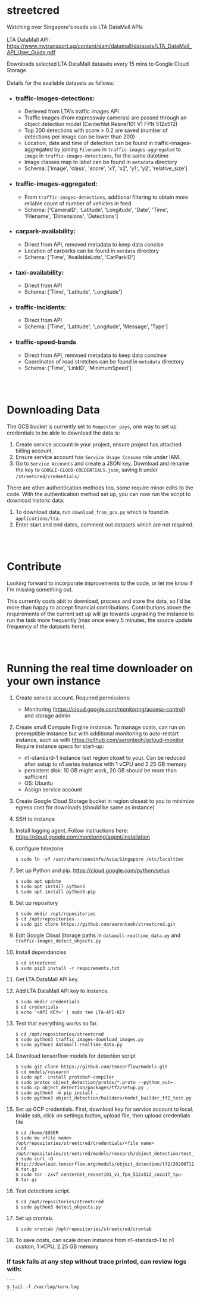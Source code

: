 # streetcred
Watching over Singapore's roads via LTA DataMall APIs
<br><br>
LTA DataMall API: https://www.mytransport.sg/content/dam/datamall/datasets/LTA_DataMall_API_User_Guide.pdf

Downloads selected LTA DataMall datasets every 15 mins to Google Cloud Storage.
<br><br>
Details for the available datasets as follows:

- ### traffic-images-detections:
    - Derieved from LTA's traffic images API
    - Traffic images (from expressway cameras) are passed through an object detection model (CenterNet Resnet101 V1 FPN 512x512)
    - Top 200 detections with score > 0.2 are saved (number of detections per image can be lower than 200) 
    - Location, date and time of detection can be found in traffic-images-aggregated by joining `Filename` in `traffic-images-aggregated` to `image` in `traffic-images-detections`, for the same datetime
    - Image classes map to label can be found in `metadata` directory
    - Schema: ['image', 'class', 'score', 'x1', 'x2', 'y1', 'y2', 'relative_size']
    
- ### traffic-images-aggregated:
    - From `traffic-images-detections`, addtional filtering to obtain more reliable count of number of vehicles in feed 
    - Schema: ['CameraID', 'Latitude', 'Longitude', 'Date', 'Time', 'Filename', 'Dimensions', 'Detections']
    
- ### carpark-availability:
    - Direct from API, removed metadata to keep data concise
    - Location of carparks can be found in `metdata` directory 
    - Schema: ['Time', 'AvailableLots', 'CarParkID']

- ### taxi-availability:
    - Direct from API 
    - Schema: ['Time', 'Latitude', 'Longitude']

- ### traffic-incidents:
    - Direct from API 
    - Schema: ['Time', 'Latitude', 'Longitude', 'Message', 'Type']
    
- ### traffic-speed-bands
    - Direct from API, remvoed metadata to keep data concinse
    - Coordinates of road stretches can be found in `metadata` directory
    - Schema: ['Time', 'LinkID', 'MinimumSpeed']

<br><br>
# Downloading Data
The GCS bucket is currently set to `Requester pays`, one way to set up credentials to be able to download the data is:
1. Create service account in your project, ensure project has attached billing account.
2. Ensure service account has `Service Usage Consume` role under IAM.
3. Go to `Service Accounts` and create a JSON key. Download and rename the key to `GOOGLE-CLOUD-CREDENTIALS.json`, saving it under `/streetcred/credentials/`  

There are other authentication methods too, some require minor edits to the code. With the authentication method set up, you can now run the script to download historic data.
1. To download data, run `download_from_gcs.py` which is found in `applications/lta`.
2. Enter start and end dates, comment out datasets which are not required.

<br><br>
# Contribute
Looking forward to incorporate improvements to the code, or let me know if I'm missing something out.

This currently costs abit to download, process and store the data, so I'd be more than happy to accept financial contributions. Contributions above the requirements of the current set up will go towards upgrading the instance to run the task more frequently (max once every 5 minutes, the source update frequency of the datasets here).

<br><br>
# Running the real time downloader on your own instance
1. Create service account. Required permissions:
    - Monitoring (https://cloud.google.com/monitoring/access-control) and storage admin

2. Create small Compute Engine instance. To manage costs, can run on preemptible instance but with additional monitoring to auto-restart instance, such as with https://github.com/aaronteoh/gcloud-monitor
Require instance specs for start-up:
    - n1-standard-1 instance (set region closet to you). Can be reduced after setup to n1 series instance with 1 vCPU and 2.25 GB memory
    - persistent disk: 10 GB might work, 20 GB should be more than sufficient
    - OS: Ubuntu
    - Assign service account
    
3. Create Google Cloud Storage bucket in region closest to you to minimize egress cost for downloads (should be same as instance)

4. SSH to instance

5. Install logging agent. Follow instructions here: https://cloud.google.com/monitoring/agent/installation

6. configure timezone

    ```
    $ sudo ln -sf /usr/share/zoneinfo/Asia/Singapore /etc/localtime
   ```
   
7. Set up Python and pip. https://cloud.google.com/python/setup
    ```
    $ sudo apt update
    $ sudo apt install python3
    $ sudo apt install python3-pip
    ```
   
8. Set up repository
    ```
    $ sudo mkdir /opt/repositories
    $ cd /opt/repositories
    $ sudo git clone https://github.com/aaronteoh/streetcred.git
    ```
   
9. Edit Google Cloud Storage paths in `datamall-realtime_data.py` and `traffic-images_detect_objects.py`

10. Install dependancies
    ```
    $ cd streetcred
    $ sudo pip3 install -r requirements.txt
    ```

11. Get LTA DataMall API key.
    
12. Add LTA DataMall API key to instance.
    ```
    $ sudo mkdir credentials
    $ cd credentials
    $ echo '<API KEY>' | sudo tee LTA-API-KEY
    ```

13. Test that everything works so far.
    ```
    $ cd /opt/repositories/streetcred
    $ sudo python3 traffic_images-download_images.py
    $ sudo python3 datamall-realtime_data.py
    ```

14. Download tensorflow models for detection script
    ```
    $ sudo git clone https://github.com/tensorflow/models.git
    $ cd models/research
    $ sudo apt  install protobuf-compiler
    $ sudo protoc object_detection/protos/*.proto --python_out=.
    $ sudo cp object_detection/packages/tf2/setup.py .
    $ sudo python3 -m pip install .
    $ sudo python3 object_detection/builders/model_builder_tf2_test.py
    ```

15. Set up GCP credentials. First, download key for service account to local. Inside ssh, click on settings button, upload file, then upload credentials file
    ```
    $ cd /home/$USER
    $ sudo mv <file name> /opt/repositories/streetcred/credentials/<file name>
    $ cd /opt/repositories/streetcred/models/research/object_detection/test_data
    $ sudo curl -O http://download.tensorflow.org/models/object_detection/tf2/20200711/centernet_resnet101_v1_fpn_512x512_coco17_tpu-8.tar.gz
    $ sudo tar -zxvf centernet_resnet101_v1_fpn_512x512_coco17_tpu-8.tar.gz
    ```

16. Test detections script.
    ```
    $ cd /opt/repositories/streetcred
    $ sudo python3 detect_objects.py
    ```

17. Set up crontab.
    ```
    $ sudo crontab /opt/repositories/streetcred/crontab
    ```

18. To save costs, can scale down instance from n1-standard-1 to n1 custom, 1 vCPU, 2.25 GB memory

### If task fails at any step without trace printed, can review logs with:
    ```
    $ tail -f /var/log/kern.log
    ```